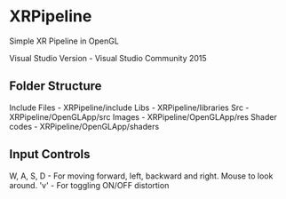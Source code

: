 # XRPipeline
Simple XR Pipeline in OpenGL

Visual Studio Version - Visual Studio Community 2015

Folder Structure
-----------------
Include Files - XRPipeline/include
Libs - XRPipeline/libraries
Src - XRPipeline/OpenGLApp/src
Images - XRPipeline/OpenGLApp/res
Shader codes - XRPipeline/OpenGLApp/shaders

Input Controls
---------------
W, A, S, D - For moving forward, left, backward and right.
Mouse to look around.
'v' - For toggling ON/OFF distortion


